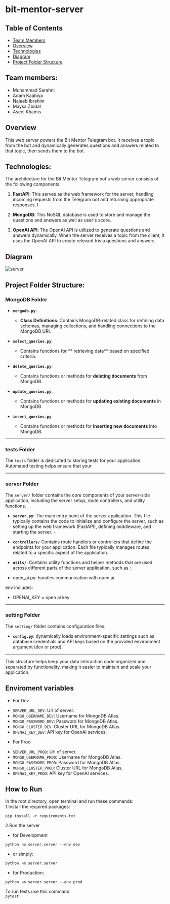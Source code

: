 # bit-mentor-server

## Table of Contents
- [Team Members](#team-members)
- [Overview](#overview)
- [Technologies](#technologies)
- [Diagram](#Diagram)
- [Project Folder Structure](#project-folder-structure)

## Team members:  
- Muhammad Sarahni  
- Adam Kaabiya  
- Najeeb Ibrahim  
- Maysa Zbidat  
- Aseel Khamis  

## Overview  
This web server powers the Bit Mentor Telegram bot. It receives a topic from the bot and dynamically generates questions and answers related to that topic, then sends them to the bot.   

## Technologies:  

The architecture for the Bit Mentor Telegram bot's web server consists of the following components:  

1. **FastAPI**: This serves as the web framework for the server, handling incoming requests from the Telegram bot and returning appropriate responses. I

2. **MongoDB**: This NoSQL database is used to store and manage the questions and answers as well as user's score.  

3. **OpenAI API**: The OpenAI API is utilized to generate questions and answers dynamically. When the server receives a topic from the client, it uses the OpenAI API to create relevant trivia questions and answers.   

## Diagram  

![server](https://github.com/user-attachments/assets/528bf163-6b74-4fb5-904e-4ddae63b5d18)

## Project Folder Structure:

### MongoDB Folder
- **`mongodb.py`**:
  - **Class Definitions**: Contains MongoDB-related class for defining data schemas, managing collections, and handling connections to the MongoDB URI.

- **`select_queries.py`**:
  - Contains functions for ** retrieving data** based on specified criteria.

- **`delete_queries.py`**:
  - Contains functions or methods for **deleting documents** from MongoDB.

- **`update_queries.py`**:
  - Contains functions or methods for **updating existing documents** in MongoDB.

- **`insert_queries.py`**:
  - Contains functions or methods for **inserting new documents** into MongoDB.
---

### tests Folder
The `tests` folder is dedicated to storing tests  for your application. Automated testing helps ensure that your 

---

### server Folder

The `server/` folder contains the core components of your server-side application, including the server setup, route controllers, and utility functions. 


- **`server.py`**: 
	The main entry point of the server application. This file typically contains the code to initialize and configure the server, such as setting up the web framework (FastAPI), defining middleware, and starting the server. - 

 - **`controllers/`**
	 Contains route handlers or controllers that define the endpoints for your application. Each file typically manages routes related to a specific aspect of the application.

- **`utils/`**: 
Contains utility functions and helper methods that are used across different parts of the server application.
such as :
- open_ai.py: handles communication with open ai.


env includes:
- OPENAI_KEY = open ai key

---

### setting Folder
The `setting/` folder contains configuration files.
- **`config.py`**: 
dynamically loads environment-specific settings such as database credentials and API keys based on the provided environment argument (dev or prod).

---
This structure helps keep your data interaction code organized and separated by functionality, making it easier to maintain and scale your application.

## Enviroment variables  
* For Dev

- `SERVER_URL_DEV`: Url of server.
- `MONGO_USERNAME_DEV`: Username for MongoDB Atlas.
- `MONGO_PASSWORD_DEV`: Password for MongoDB Atlas.
- `MONGO_CLUSTER_DEV`: Cluster URL for MongoDB Atlas. 
- `OPENAI_KEY_DEV`: API key for OpenAI services.
* For Prod

- `SERVER_URL_PROD`: Url of server.
- `MONGO_USERNAME_PROD`: Username for MongoDB Atlas.
- `MONGO_PASSWORD_PROD`: Password for MongoDB Atlas.
- `MONGO_CLUSTER_PROD`: Cluster URL for MongoDB Atlas. 
- `OPENAI_KEY_PROD`: API key for OpenAI services.
## How to Run      
 In the root directory, open terminal and run these commands:        
1.Install the required packages:    

``` pip install -r requirements.txt ```

 2.Run the server    
* for Development    
``` 
python -m server.server --env dev 
 ``` 
 * or simply:    
``` 
python -m server.server  
 ```
 * for Production:    
``` 
python -m server.server --env prod
 ``` 

To run tests use this command      
``` pytest ```

